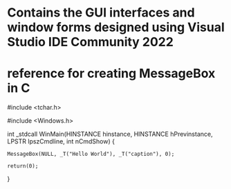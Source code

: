 # Contains the GUI interfaces and window forms designed using Visual Studio IDE Community 2022


# reference for creating MessageBox in C
#include <tchar.h> 

#include <Windows.h>

int _stdcall WinMain(HINSTANCE hinstance, HINSTANCE hPrevinstance, LPSTR lpszCmdline, int nCmdShow)
{

    MessageBox(NULL, _T("Hello World"), _T("caption"), 0);

    return(0);
}

